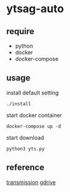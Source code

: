 # ytsag-auto

## require
- python
- docker
- docker-compose

## usage
install default setting
```
./install
```
start docker container
```
docker-compose up -d
```
start download
```
python3 yts.py
```
## reference
[transmission](https://github.com/linuxserver/docker-transmission)
[gdrive](https://github.com/prasmussen/gdrive)

